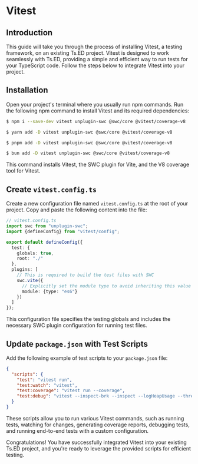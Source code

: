# Vitest

## Introduction

This guide will take you through the process of installing Vitest, a testing framework, on an existing Ts.ED project.
Vitest is designed to work seamlessly with Ts.ED, providing a simple and efficient way to run tests for your TypeScript
code. Follow the steps below to integrate Vitest into your project.

## Installation

Open your project's terminal where you usually run npm commands.
Run the following npm command to install Vitest and its required dependencies:

<Tabs class="-code">
  <Tab label="Npm">

```bash
$ npm i --save-dev vitest unplugin-swc @swc/core @vitest/coverage-v8
```

  </Tab>
  <Tab label="Yarn">

```bash
$ yarn add -D vitest unplugin-swc @swc/core @vitest/coverage-v8
```

  </Tab>
  <Tab label="PNPM">

```bash
$ pnpm add -D vitest unplugin-swc @swc/core @vitest/coverage-v8
```

  </Tab>
  <Tab label="Bun">

```bash
$ bun add -D vitest unplugin-swc @swc/core @vitest/coverage-v8
```

  </Tab>
</Tabs>

This command installs Vitest, the SWC plugin for Vite, and the V8 coverage tool for Vitest.

## Create `vitest.config.ts`

Create a new configuration file named `vitest.config.ts` at the root of your project. Copy and paste the following
content into the file:

```typescript
// vitest.config.ts
import swc from "unplugin-swc";
import {defineConfig} from "vitest/config";

export default defineConfig({
  test: {
    globals: true,
    root: "./"
  },
  plugins: [
    // This is required to build the test files with SWC
    swc.vite({
      // Explicitly set the module type to avoid inheriting this value from a `.swcrc` config file
      module: {type: "es6"}
    })
  ]
});
```

This configuration file specifies the testing globals and includes the necessary SWC plugin configuration for running
test files.

## Update `package.json` with Test Scripts

Add the following example of test scripts to your `package.json` file:

```json
{
  "scripts": {
    "test": "vitest run",
    "test:watch": "vitest",
    "test:coverage": "vitest run --coverage",
    "test:debug": "vitest --inspect-brk --inspect --logHeapUsage --threads=false"
  }
}
```

These scripts allow you to run various Vitest commands, such as running tests, watching for changes, generating coverage
reports, debugging tests, and running end-to-end tests with a custom configuration.

Congratulations! You have successfully integrated Vitest into your existing Ts.ED project, and you're ready to leverage
the provided scripts for efficient testing.
